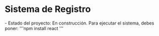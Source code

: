 <h1>Sistema de Registro</h1>
- Estado del proyecto: En construcción.
Para ejecutar el sistema, debes poner:
'''npm install react '''
